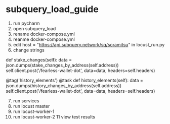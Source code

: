 # subquery_load_guide
1. run pycharm
2. open subquery_load
3. rename docker-compose.yml
4. reanme docker-compose.yml
5. edit host = "https://api.subquery.network/sq/soramitsu" in locust_run.py
6. change  strings

def stake_changes(self):
data = json.dumps(stake_changes_by_address(self.address))
        self.client.post('/fearless-wallet-dot', data=data, headers=self.headers)

@tag('history_elements')
@task
def history_elements(self):
data = json.dumps(history_changes_by_address(self.address))
        self.client.post('/fearless-wallet-dot', data=data, headers=self.headers)

7. run services
8. run locust master
9. run locust-worker-1
10. run locust-worker-2
11 view test results
